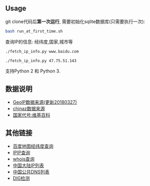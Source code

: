 ## Usage

git clone代码后**第一次运行**, 需要初始化sqlite数据库(只需要执行一次):

``` bash
bash run_at_first_time.sh
```

查询IP的信息: 经纬度,国家,城市等

``` bash
./fetch_ip_info.py www.baidu.com

./fetch_ip_info.py 47.75.51.143
```

支持Python 2 和 Python 3.

## 数据说明

* [GeoIP数据来源(更新20180327)](https://dev.maxmind.com/geoip/legacy/geolite/)
* [chinaz数据来源](http://ip.chinaz.com/ajaxsync.aspx)
* [国家代号:维基百科](https://zh.wikipedia.org/wiki/%E5%9C%8B%E5%AE%B6%E5%9C%B0%E5%8D%80%E4%BB%A3%E7%A2%BC)

## 其他链接

* [百度地图经纬度查询](http://api.map.baidu.com/lbsapi/getpoint/index.html)
* [IPIP查询](https://www.ipip.net/ip.html)
* [whois查询](https://www.ultratools.com/tools/ipWhoisLookupResult)
* [中国大陆IP列表](https://www.ip.cn/chnroutes.html)
* [中国公共DNS列表](https://www.ip.cn/dns.html)
* [DIG检测](http://whois.xinnet.com/domain/whois_login.jsp#backTop)
